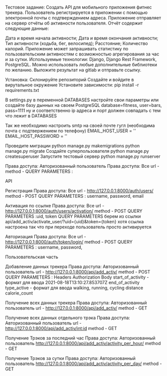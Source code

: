 Тестовое задание:
Создать API для мобильного приложения фитнес трекера.
Пользователь регистрируется в приложении с помощью электронной почты с подтверждением адреса.
Приложение отправляет на сервер отчёты об активности пользователя.
Отчёт содержит следующие данные:

Дата и время начала активности;
Дата и время окончания активности;
Тип активности (ходьба, бег, велосипед);
Расстояние;
Количество калорий.
Приложение может запрашивать статистику по пользовательским активностям с возможностью агрегирования за час и за сутки.
Используемые технологии: Django, Django Rest Framework, PostgreSQL.
Можно использовать любые дополнительные библиотеки по желанию.
Выложите результат на gitlab и отправьте ссылку.


Установка: Склонируйте репозиторий Создайте и войдите в вирутальное окружение 
Установите зависимости: pip install -r requirements.txt 

В settings.py в переменной DATABASES настройте свои параметры или 
создайте базу дынных на своем PostgreSQL database=fitness, user=bars, pass=1111 
ну и соответственно ip адреса и порт должен совпадать с тем что лежит в DATABASES

Так же необходимо настроить smtp на своей почте гугл (необходима почта с подтвержением по телефону)
EMAIL_HOST_USER = ''
EMAIL_HOST_PASSWORD = ''

Проведите миграции python manage.py makemigrations python manage.py migrate 
Создайте суперпользователя python manage.py createsuperuser 
Запустите тестовый сервер python manage.py runserver

Права доступа: Авторизованный пользователь
Права доступа: Все
url -
method -
QUERY PARAMETERS :

API

Регистрация
Права доступа: Все
url - http://127.0.0.1:8000/auth/users/
method - POST
QUERY PARAMETERS : username, password, email

Активация по ссылке
Права доступа: Все
url - http://127.0.0.1:8000/auth/users/activation/
method - POST
QUERY PARAMETERS :uid, token
QUERY PARAMETERS берем из ссылки  api/add_activ/activate_user/?uid={uid}&token={token}
хотя ссылка настроена так что при переходе пользователь просто активируется

Авторизация
Права доступа: Все
url - http://127.0.0.1:8000/auth/token/login/
method - POST
QUERY PARAMETERS : username, password,


Пользовательская часть

Добавление данных трекера
Права доступа: Авторизованный пользователь
url - http://127.0.0.1:8000/api/add_activ/
method - POST
QUERY PARAMETERS :
                    Headers
                      Authorization
                    Body
                      start_of_activity - формат для ввода 2021-08-18T13:10:27.853707Z
                      end_of_activity
                      type_active - формат для ввода   walking, running, cycling 
                      distance
                      calorie_count

Получение всех данных трекера
Права доступа: Авторизованный пользователь
url - http://127.0.0.1:8000/api/add_activ/
method - GET

Получение всех данных отдельного трэка
Права доступа: Авторизованный пользователь
url - http://127.0.0.1:8000/api/add_activ/<int:id>
method - GET

Получение Трэков за последний час
Права доступа: Авторизованный пользователь
http://127.0.0.1:8000/api/add_activ/activity_per_hour/
method - GET

Получение Трэков за сутки
Права доступа: Авторизованный пользователь
http://127.0.0.1:8000/api/add_activ/activity_per_day/
method - GET









